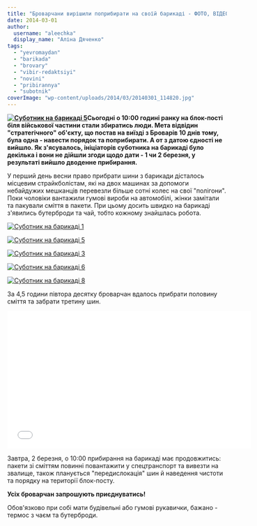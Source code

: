 ```yaml
---
title: "Броварчани вирішили поприбирати на своїй барикаді - ФОТО, ВІДЕО"
date: 2014-03-01
author: 
  username: "aleechka"
  display_name: "Аліна Дяченко"
tags: 
  - "yevromaydan"
  - "barikada"
  - "brovary"
  - "vibir-redaktsiyi"
  - "novini"
  - "pribirannya"
  - "subotnik"
coverImage: "wp-content/uploads/2014/03/20140301_114820.jpg"
---
```


**[![Суботник на барикаді 5](https://mpz.brovary.org/wp-content/uploads/2014/03/20140301_114820.jpg)](https://mpz.brovary.org/wp-content/uploads/2014/03/20140301_114820.jpg)Сьогодні о 10:00 годині ранку на блок-пості біля військової частини стали збиратись люди. Мета відвідин "стратегічного" об'єкту, що постав на виїзді з Броварів 10 днів тому, була одна - навести порядок та поприбирати. А от з датою єдності не вийшло. Як з'ясувалось, ініціаторів суботника на барикаді було декілька і вони не дійшли згоди щодо дати - 1 чи 2 березня, у результаті вийшло дводенне прибирання.**

У перший день весни право прибрати шини з барикади дісталось місцевим страйкболістам, які на двох машинах за допомоги небайдужих мешканців перевезли більше сотні колес на свої "полігони". Поки чоловіки вантажили гумові вироби на автомобілі, жінки замітали та пакували сміття в пакети. При цьому досить швидко на барикаді з'явились бутерброди та чай, тобто кожному знайшлась робота.

[![Суботник на барикаді 1](https://mpz.brovary.org/wp-content/uploads/2014/03/20140301_104841.jpg)](https://mpz.brovary.org/wp-content/uploads/2014/03/20140301_104841.jpg)

[![Суботник на барикаді 5](https://mpz.brovary.org/wp-content/uploads/2014/03/20140301_114820.jpg)](https://mpz.brovary.org/wp-content/uploads/2014/03/20140301_114820.jpg)

[![Суботник на барикаді 3](https://mpz.brovary.org/wp-content/uploads/2014/03/20140301_104912.jpg)](https://mpz.brovary.org/wp-content/uploads/2014/03/20140301_104912.jpg)

[![Суботник на барикаді 6](https://mpz.brovary.org/wp-content/uploads/2014/03/20140301_130641.jpg)](https://mpz.brovary.org/wp-content/uploads/2014/03/20140301_130641.jpg)

[![Суботник на барикаді 8](https://mpz.brovary.org/wp-content/uploads/2014/03/20140301_131012.jpg)](https://mpz.brovary.org/wp-content/uploads/2014/03/20140301_131012.jpg)

За 4,5 години півтора десятку броварчан вдалось прибрати половину сміття та забрати третину шин.

<iframe src="//www.youtube.com/embed/0Mr7dCKWioQ?rel=0" height="315" width="560" allowfullscreen frameborder="0"></iframe>

Завтра, 2 березня, о 10:00 прибирання на барикаді має продовжитись: пакети зі сміттям повинні повантажити у спецтранспорт та вивезти на звалище, також планується "передислокація" шин й наведення чистоти та порядку на території блок-посту.

**Усіх броварчан запрошують приєднуватись!**

Обов'язково при собі мати будівельні або гумові рукавички, бажано - термос з чаєм та бутерброди.
